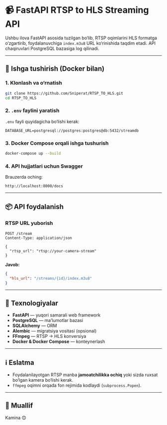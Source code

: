 # 📹 FastAPI RTSP to HLS Streaming API

Ushbu ilova FastAPI asosida tuzilgan bo‘lib, RTSP oqimlarini HLS formatga o‘zgartirib, foydalanuvchiga `index.m3u8` URL ko‘rinishida taqdim etadi. API chaqiruvlari PostgreSQL bazasiga log qilinadi.

---

## 🚀 Ishga tushirish (Docker bilan)

### 1. Klonlash va o‘rnatish

```bash
git clone https://github.com/Sniperat/RTSP_TO_HLS.git
cd RTSP_TO_HLS
```

### 2. `.env` faylini yaratish

`.env` fayli quyidagicha bo‘lishi kerak:

```
DATABASE_URL=postgresql://postgres:postgres@db:5432/streamdb
```

### 3. Docker Compose orqali ishga tushurish

```bash
docker-compose up --build
```

### 4. API hujjatlari uchun Swagger

Brauzerda oching:

```
http://localhost:8000/docs
```

---

## 📦 API foydalanish

### RTSP URL yuborish

```http
POST /stream
Content-Type: application/json

{
  "rtsp_url": "rtsp://your-camera-stream"
}
```

**Javob:**

```json
{
  "hls_url": "/streams/{id}/index.m3u8"
}
```

---

## 🧱 Texnologiyalar

* **FastAPI** — yuqori samarali web framework
* **PostgreSQL** — ma’lumotlar bazasi
* **SQLAlchemy** — ORM
* **Alembic** — migratsiya vositasi (opsional)
* **FFmpeg** — RTSP → HLS konversiya
* **Docker & Docker Compose** — konteynerlash

---

## ℹ️ Eslatma

* Foydalanilayotgan RTSP manba **jamoatchilikka ochiq** yoki sizda ruxsat bo‘lgan kamera bo‘lishi kerak.
* `ffmpeg` oqimni orqada fon rejimida kodlaydi (`subprocess.Popen`).

---

## 🤝 Muallif

Kamina 😊

